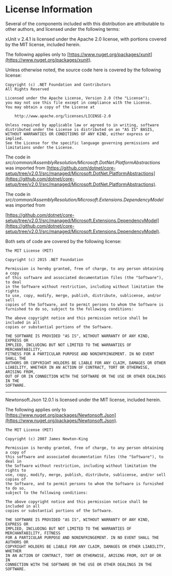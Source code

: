 # License Information

Several of the components included with this distribution are attributable to other authors, and licensed under the following terms:

xUnit v 2.4.1 is licensed under the Apache 2.0 license, with portions covered by the MIT license, included herein.

The following applies only to [https://www.nuget.org/packages/xunit](https://www.nuget.org/packages/xunit).

Unless otherwise noted, the source code here is covered by the following license:

    Copyright (c) .NET Foundation and Contributors
    All Rights Reserved
    
    Licensed under the Apache License, Version 2.0 (the "License");
    you may not use this file except in compliance with the License.
    You may obtain a copy of the License at
    
        http://www.apache.org/licenses/LICENSE-2.0
    
    Unless required by applicable law or agreed to in writing, software
    distributed under the License is distributed on an "AS IS" BASIS,
    WITHOUT WARRANTIES OR CONDITIONS OF ANY KIND, either express or implied.
    See the License for the specific language governing permissions and
    limitations under the License.


The code in *src/common/AssemblyResolution/Microsoft.DotNet.PlatformAbstractions* was imported from [https://github.com/dotnet/core-setup/tree/v2.0.1/src/managed/Microsoft.DotNet.PlatformAbstractions](https://github.com/dotnet/core-setup/tree/v2.0.1/src/managed/Microsoft.DotNet.PlatformAbstractions).

The code in *src/common/AssemblyResolution/Microsoft.Extensions.DependencyModel* was imported from 

[https://github.com/dotnet/core-setup/tree/v2.0.1/src/managed/Microsoft.Extensions.DependencyModel](https://github.com/dotnet/core-setup/tree/v2.0.1/src/managed/Microsoft.Extensions.DependencyModel).

Both sets of code are covered by the following license:

    The MIT License (MIT)
    
    Copyright (c) 2015 .NET Foundation
    
    Permission is hereby granted, free of charge, to any person obtaining a copy
    of this software and associated documentation files (the "Software"), to deal
    in the Software without restriction, including without limitation the rights
    to use, copy, modify, merge, publish, distribute, sublicense, and/or sell
    copies of the Software, and to permit persons to whom the Software is
    furnished to do so, subject to the following conditions:
    
    The above copyright notice and this permission notice shall be included in all
    copies or substantial portions of the Software.
    
    THE SOFTWARE IS PROVIDED "AS IS", WITHOUT WARRANTY OF ANY KIND, EXPRESS OR
    IMPLIED, INCLUDING BUT NOT LIMITED TO THE WARRANTIES OF MERCHANTABILITY,
    FITNESS FOR A PARTICULAR PURPOSE AND NONINFRINGEMENT. IN NO EVENT SHALL THE
    AUTHORS OR COPYRIGHT HOLDERS BE LIABLE FOR ANY CLAIM, DAMAGES OR OTHER
    LIABILITY, WHETHER IN AN ACTION OF CONTRACT, TORT OR OTHERWISE, ARISING FROM,
    OUT OF OR IN CONNECTION WITH THE SOFTWARE OR THE USE OR OTHER DEALINGS IN THE
    SOFTWARE.



-----------------------

Newtonsoft.Json 12.0.1 is licensed under the MIT license, included herein.  

The following applies only to [https://www.nuget.org/packages/Newtonsoft.Json](https://www.nuget.org/packages/Newtonsoft.Json).

	The MIT License (MIT)
	
	Copyright (c) 2007 James Newton-King
	
	Permission is hereby granted, free of charge, to any person obtaining a copy of
	this software and associated documentation files (the "Software"), to deal in
	the Software without restriction, including without limitation the rights to
	use, copy, modify, merge, publish, distribute, sublicense, and/or sell copies of
	the Software, and to permit persons to whom the Software is furnished to do so,
	subject to the following conditions:
	
	The above copyright notice and this permission notice shall be included in all
	copies or substantial portions of the Software.
	
	THE SOFTWARE IS PROVIDED "AS IS", WITHOUT WARRANTY OF ANY KIND, EXPRESS OR
	IMPLIED, INCLUDING BUT NOT LIMITED TO THE WARRANTIES OF MERCHANTABILITY, FITNESS
	FOR A PARTICULAR PURPOSE AND NONINFRINGEMENT. IN NO EVENT SHALL THE AUTHORS OR
	COPYRIGHT HOLDERS BE LIABLE FOR ANY CLAIM, DAMAGES OR OTHER LIABILITY, WHETHER
	IN AN ACTION OF CONTRACT, TORT OR OTHERWISE, ARISING FROM, OUT OF OR IN
	CONNECTION WITH THE SOFTWARE OR THE USE OR OTHER DEALINGS IN THE SOFTWARE.
